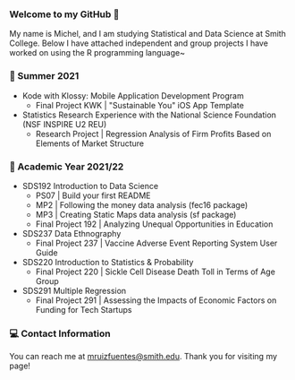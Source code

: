 ### Welcome to my GitHub 👋

My name is Michel, and I am studying Statistical and Data Science at Smith College. Below I have attached independent and group projects I have worked on using the R programming language~

### 📙 Summer 2021

- Kode with Klossy: Mobile Application Development Program 
    - Final Project KWK | "Sustainable You" iOS App Template
- Statistics Research Experience with the National Science Foundation (NSF INSPIRE U2 REU)
    - Research Project | Regression Analysis of Firm Profits Based on Elements of Market Structure


### 📗 Academic Year 2021/22   

- SDS192 Introduction to Data Science 
    - PS07 | Build your first README 
    - MP2 | Following the money data analysis (fec16 package)
    - MP3 | Creating Static Maps data analysis (sf package)
    - Final Project 192 | Analyzing Unequal Opportunities in Education
- SDS237 Data Ethnography 
    - Final Project 237 | Vaccine Adverse Event Reporting System User Guide 
- SDS220 Introduction to Statistics & Probability 
    - Final Project 220 | Sickle Cell Disease Death Toll in Terms of Age Group
- SDS291 Multiple Regression
    - Final Project 291 | Assessing the Impacts of Economic Factors on Funding for Tech Startups
 
 ### 💻 Contact Information 
 
You can reach me at mruizfuentes@smith.edu. Thank you for visiting my page!

<!--
**michelruizfuentes/michelruizfuentes** is a ✨ _special_ ✨ repository because its `README.md` (this file) appears on your GitHub profile.

Here are some ideas to get you started:

- 🔭 I’m currently working on ...
- 🌱 I’m currently learning ...
- 👯 I’m looking to collaborate on ...
- 🤔 I’m looking for help with ...
- 💬 Ask me about ...
- 📫 How to reach me: ...
- 😄 Pronouns: ...
- ⚡ Fun fact: ...
-->
